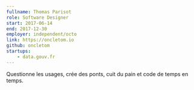```yaml
---
fullname: Thomas Parisot
role: Software Designer
start: 2017-06-14
end: 2017-12-30
employer: independent/octo
link: https://oncletom.io
github: oncletom
startups:
    - data.gouv.fr
---
```


Questionne les usages, crée des ponts, cuit du pain et code de temps en temps.
